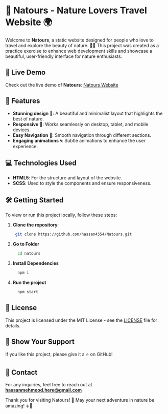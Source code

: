 # 🌿 Natours - Nature Lovers Travel Website 🌍

Welcome to **Natours**, a static website designed for people who love to travel and explore the beauty of nature. 🌳✨ This project was created as a practice exercise to enhance web development skills and showcase a beautiful, user-friendly interface for nature enthusiasts.

## 🚀 Live Demo
Check out the live demo of **Natours**: [Natours Website](natours-ten-nu.vercel.app)

## 🎯 Features
- **Stunning design** 🌟: A beautiful and minimalist layout that highlights the best of nature.
- **Responsive** 📱: Works seamlessly on desktop, tablet, and mobile devices.
- **Easy Navigation** 🧭: Smooth navigation through different sections.
- **Engaging animations** 🌀: Subtle animations to enhance the user experience.

## 💻 Technologies Used
- **HTML5**: For the structure and layout of the website.
- **SCSS**: Used to style the components and ensure responsiveness.

## 🛠️ Getting Started

To view or run this project locally, follow these steps:

1. **Clone the repository**:
   ```bash
    git clone https://github.com/hassan4554/Natours.git
   ```
2. **Go to Folder**
   ```bash
     cd natours
   ```
3. **Install Dependencies**
   ```bash
     npm i
   ```
4. **Run the project**
   ```bash
     npm start
   ```

## 📝 License
This project is licensed under the MIT License - see the [LICENSE](LICENSE) file for details.

## 🌟 Show Your Support
  If you like this project, please give it a ⭐ on GitHub!

## 📧 Contact
For any inquiries, feel free to reach out at **hassanmehmood.here@gmail.com**


Thank you for visiting Natours! 🌲 May your next adventure in nature be amazing! ✈️🍃
